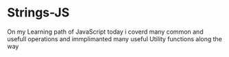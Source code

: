 # Strings-JS
On my Learning path of JavaScript today i coverd many common and usefull operations and immplimanted many useful Utility functions along the way
